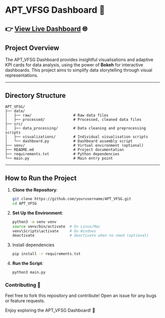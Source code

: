 # APT_VFSG Dashboard 🌟

##  👉 [**View Live Dashboard**](https://coriander31415.github.io/APT_VFSG/index.html) 🌐



## Project Overview  

The APT_VFSG Dashboard provides insightful visualisations and adaptive KPI cards for data analysis, using the power of **Bokeh** for interactive dashboards. This project aims to simplify data storytelling through visual representations.

---

## Directory Structure  

```plaintext
APT_VFSG/
├── data/
│   ├── raw/                   # Raw data files
│   ├── processed/             # Processed, cleaned data files
├── src/
│   ├── data_processing/       # Data cleaning and preprocessing scripts
│   ├── visualizations/        # Individual visualisation scripts
│   └── dashboard.py           # Dashboard assembly script
├── venv/                      # Virtual environment (optional)
├── README.md                  # Project documentation
├── requirements.txt           # Python dependencies
└── main.py                    # Main entry point
```
---

## How to Run the Project

1. **Clone the Repository**:

    ```bash
   git clone https://github.com/yourusername/APT_VFSG.git
   cd APT_VFSG
    ```

2. **Set Up the Environment**: 
    ```bash
    python3 -m venv venv
    source venv/bin/activate  # On Linux/Mac
    venv\Scripts\activate     # On Windows
    deactivate                # deactivate when no need (optional)
    ```

3. Install dependencies
    ```bash
    pip install -r requirements.txt
    ```

4. **Run the Script**:
    ```bash
    python3 main.py
    ```


### Contributing 🤝
Feel free to fork this repository and contribute! Open an issue for any bugs or feature requests.

Enjoy exploring the APT_VFSG Dashboard! 🚀
